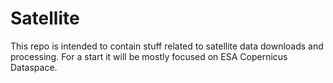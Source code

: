 # Satellite
This repo is intended to contain stuff related to satellite data downloads and processing. For a start it will be mostly focused on ESA Copernicus Dataspace.
